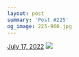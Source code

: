 ```yaml
---
layout: post
summary: 'Post #225'
og_image: 225-960.jpg
---
```


<p>
  <time>
    <a href="/225">July 17, 2022</a>
  </time>
  <a href="/225">
    <img src="{{ site.assets_url }}/225-480.jpg" srcset="{{ site.assets_url }}/225-240.jpg 240w, {{ site.assets_url }}/225-480.jpg 480w, {{ site.assets_url }}/225-720.jpg 720w, {{ site.assets_url }}/225-960.jpg 960w" sizes="(min-width: 700px) 50vw, calc(100vw - 2rem)" />
  </a>
</p>
